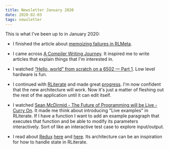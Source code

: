 ```yaml
---
title: Newsletter January 2020
date: 2020-02-03
tags: newsletter
---
```


This is what I've been up to in January 2020:

* I finished the article about [memoizing failures in
  RLMeta](/writing/rlmeta-memoize-failures/index.html).

* I came across [A Compiler Writing
  Journey](https://github.com/DoctorWkt/acwj). It inspired me to write articles
  that explain things that I'm interested in.

* I watched [“Hello, world” from scratch on a 6502 — Part
  1](https://www.youtube.com/watch?v=LnzuMJLZRdU). Low level hardware is fun.

* I continued with [RLiterate](/projects/rliterate/book2/index.html) and made
  great
  [progress](/projects/rliterate/book2/index.html#bdeda63252d440c3b3394c34671a9107).
  I'm now confident that the new architecture will work. Now it's just a matter
  of fleshing out the rest of the application until it can edit itself.

* I watched [Sean McDirmid - The Future of Programming will be Live - Curry
  On](https://www.youtube.com/watch?v=bnqkglrSqrg&t=2281s). It made me think
  about introducing "Live examples" in RLiterate. If I have a function I
  want to add an example paragraph that executes that function and be able to
  modify its parameters interactively. Sort of like an interactive test case to
  explore input/output.

* I read about [Redux](https://redux.js.org/)
  [here](https://github.com/pshrmn/notes/blob/master/redux/redux.md) and
  [here](https://randycoulman.com/blog/2016/11/22/taking-advantage-of-combinereducers/).
  Its architecture can be an inspiration for how to handle state in RLiterate.
